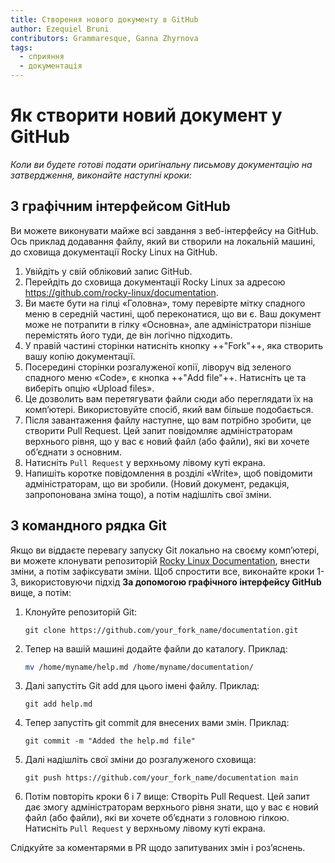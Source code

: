 ```yaml
---
title: Створення нового документу в GitHub
author: Ezequiel Bruni
contributors: Grammaresque, Ganna Zhyrnova
tags:
  - сприяння
  - документація
---
```


# Як створити новий документ у GitHub

*Коли ви будете готові подати оригінальну письмову документацію на затвердження, виконайте наступні кроки:*

## З графічним інтерфейсом GitHub

Ви можете виконувати майже всі завдання з веб-інтерфейсу на GitHub. Ось приклад додавання файлу, який ви створили на локальній машині, до сховища документації Rocky Linux на GitHub.

1. Увійдіть у свій обліковий запис GitHub.
2. Перейдіть до сховища документації Rocky Linux за адресою <https://github.com/rocky-linux/documentation>.
3. Ви маєте бути на гілці «Головна», тому перевірте мітку спадного меню в середній частині, щоб переконатися, що ви є. Ваш документ може не потрапити в гілку «Основна», але адміністратори пізніше перемістять його туди, де він логічно підходить.
4. У правій частині сторінки натисніть кнопку ++"Fork"++, яка створить вашу копію документації.
5. Посередині сторінки розгалуженої копії, ліворуч від зеленого спадного меню «Code», є кнопка ++"Add file"++. Натисніть це та виберіть опцію «Upload files».
6. Це дозволить вам перетягувати файли сюди або переглядати їх на комп’ютері. Використовуйте спосіб, який вам більше подобається.
7. Після завантаження файлу наступне, що вам потрібно зробити, це створити Pull Request. Цей запит повідомляє адміністраторам верхнього рівня, що у вас є новий файл (або файли), які ви хочете об’єднати з основним.
8. Натисніть `Pull Request` у верхньому лівому куті екрана.
9. Напишіть коротке повідомлення в розділі «Write», щоб повідомити адміністраторам, що ви зробили. (Новий документ, редакція, запропонована зміна тощо), а потім надішліть свої зміни.

## З командного рядка Git

Якщо ви віддаєте перевагу запуску Git локально на своєму комп’ютері, ви можете клонувати репозиторій [Rocky Linux Documentation](https://github.com/rocky-linux/documentation), внести зміни, а потім зафіксувати зміни. Щоб спростити все, виконайте кроки 1-3, використовуючи підхід **За допомогою графічного інтерфейсу GitHub** вище, а потім:

1. Клонуйте репозиторій Git:

    ```text
    git clone https://github.com/your_fork_name/documentation.git
    ```

2. Тепер на вашій машині додайте файли до каталогу. Приклад:

    ```bash
    mv /home/myname/help.md /home/myname/documentation/
    ```

3. Далі запустіть Git add для цього імені файлу. Приклад:

    ```text
    git add help.md
    ```

4. Тепер запустіть git commit для внесених вами змін. Приклад:

    ```text
    git commit -m "Added the help.md file"
    ```

5. Далі надішліть свої зміни до розгалуженого сховища:

    ```text
    git push https://github.com/your_fork_name/documentation main
    ```

6. Потім повторіть кроки 6 і 7 вище: Створіть Pull Request. Цей запит дає змогу адміністраторам верхнього рівня знати, що у вас є новий файл (або файли), які ви хочете об’єднати з головною гілкою. Натисніть `Pull Request` у верхньому лівому куті екрана.

Слідкуйте за коментарями в PR щодо запитуваних змін і роз’яснень.
